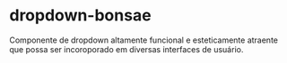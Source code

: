 # dropdown-bonsae
Componente de dropdown altamente funcional e esteticamente atraente que possa ser  incoroporado em diversas interfaces de usuário.
